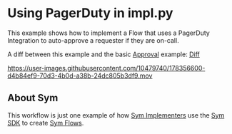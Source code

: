 # Using PagerDuty in impl.py 

This example shows how to implement a Flow that uses a PagerDuty Integration to auto-approve a requester if they are on-call.

A diff between this example and the basic [Approval](../approvals) example: [Diff](https://github.com/symopsio/examples/compare/b00396b8b93cc05d7d9675f475151b5b1e5f2252...5502cfcfca8a4f49826b7001b4782912bf6458ad)

https://user-images.githubusercontent.com/10479740/178356600-d4b84ef9-70d3-4b0d-a38b-24dc805b3df9.mov

## About Sym

This workflow is just one example of how [Sym Implementers](https://docs.symops.com/docs/sym-for-implementers) use the [Sym SDK](https://docs.symops.com/docs) to create [Sym Flows](https://docs.symops.com/docs/flows).
